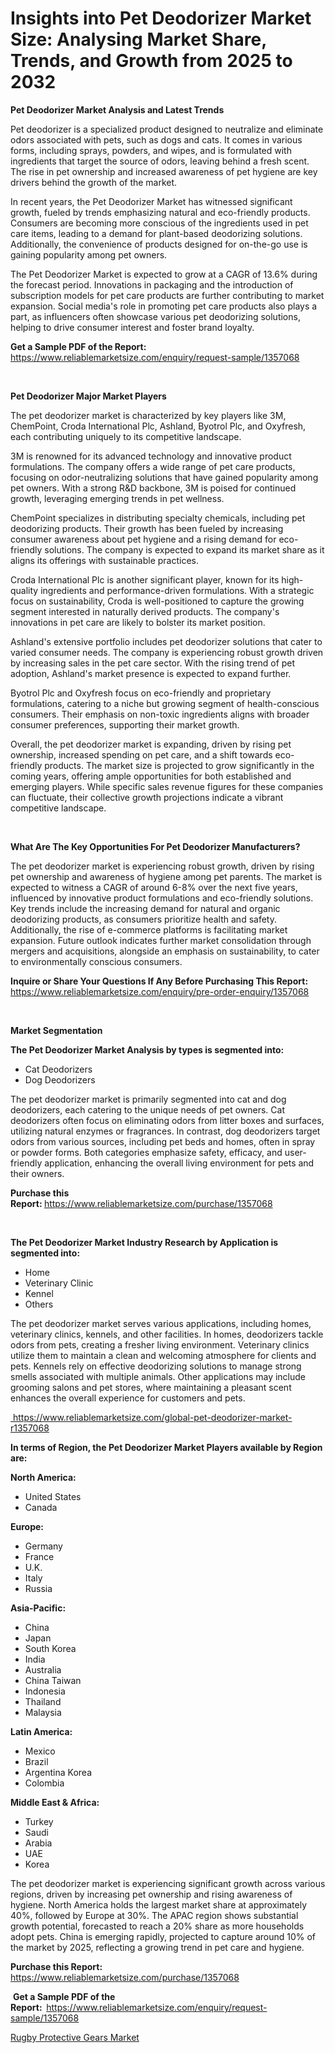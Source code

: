 <p><h1>Insights into Pet Deodorizer Market Size: Analysing Market Share, Trends, and Growth from 2025 to 2032</h1></p><p><strong>Pet Deodorizer Market Analysis and Latest Trends</strong></p>
<p><p>Pet deodorizer is a specialized product designed to neutralize and eliminate odors associated with pets, such as dogs and cats. It comes in various forms, including sprays, powders, and wipes, and is formulated with ingredients that target the source of odors, leaving behind a fresh scent. The rise in pet ownership and increased awareness of pet hygiene are key drivers behind the growth of the market.</p><p>In recent years, the Pet Deodorizer Market has witnessed significant growth, fueled by trends emphasizing natural and eco-friendly products. Consumers are becoming more conscious of the ingredients used in pet care items, leading to a demand for plant-based deodorizing solutions. Additionally, the convenience of products designed for on-the-go use is gaining popularity among pet owners.</p><p>The Pet Deodorizer Market is expected to grow at a CAGR of 13.6% during the forecast period. Innovations in packaging and the introduction of subscription models for pet care products are further contributing to market expansion. Social media's role in promoting pet care products also plays a part, as influencers often showcase various pet deodorizing solutions, helping to drive consumer interest and foster brand loyalty.</p></p>
<p><strong>Get a Sample PDF of the Report:&nbsp;</strong> <a href="https://www.reliablemarketsize.com/enquiry/request-sample/1357068?utm_campaign=3269&utm_medium=2&utm_source=Github&utm_content=ia&utm_term=04042025&utm_id=pet-deodorizer">https://www.reliablemarketsize.com/enquiry/request-sample/1357068</a></p>
<p>&nbsp;</p>
<p><strong>Pet Deodorizer Major Market Players</strong></p>
<p><p>The pet deodorizer market is characterized by key players like 3M, ChemPoint, Croda International Plc, Ashland, Byotrol Plc, and Oxyfresh, each contributing uniquely to its competitive landscape.</p><p>3M is renowned for its advanced technology and innovative product formulations. The company offers a wide range of pet care products, focusing on odor-neutralizing solutions that have gained popularity among pet owners. With a strong R&D backbone, 3M is poised for continued growth, leveraging emerging trends in pet wellness.</p><p>ChemPoint specializes in distributing specialty chemicals, including pet deodorizing products. Their growth has been fueled by increasing consumer awareness about pet hygiene and a rising demand for eco-friendly solutions. The company is expected to expand its market share as it aligns its offerings with sustainable practices.</p><p>Croda International Plc is another significant player, known for its high-quality ingredients and performance-driven formulations. With a strategic focus on sustainability, Croda is well-positioned to capture the growing segment interested in naturally derived products. The company's innovations in pet care are likely to bolster its market position.</p><p>Ashland's extensive portfolio includes pet deodorizer solutions that cater to varied consumer needs. The company is experiencing robust growth driven by increasing sales in the pet care sector. With the rising trend of pet adoption, Ashland's market presence is expected to expand further.</p><p>Byotrol Plc and Oxyfresh focus on eco-friendly and proprietary formulations, catering to a niche but growing segment of health-conscious consumers. Their emphasis on non-toxic ingredients aligns with broader consumer preferences, supporting their market growth.</p><p>Overall, the pet deodorizer market is expanding, driven by rising pet ownership, increased spending on pet care, and a shift towards eco-friendly products. The market size is projected to grow significantly in the coming years, offering ample opportunities for both established and emerging players. While specific sales revenue figures for these companies can fluctuate, their collective growth projections indicate a vibrant competitive landscape.</p></p>
<p>&nbsp;</p>
<p><strong>What Are The Key Opportunities For Pet Deodorizer Manufacturers?</strong></p>
<p><p>The pet deodorizer market is experiencing robust growth, driven by rising pet ownership and awareness of hygiene among pet parents. The market is expected to witness a CAGR of around 6-8% over the next five years, influenced by innovative product formulations and eco-friendly solutions. Key trends include the increasing demand for natural and organic deodorizing products, as consumers prioritize health and safety. Additionally, the rise of e-commerce platforms is facilitating market expansion. Future outlook indicates further market consolidation through mergers and acquisitions, alongside an emphasis on sustainability, to cater to environmentally conscious consumers.</p></p>
<p><strong>Inquire or Share Your Questions If Any Before Purchasing This Report:</strong> <a href="https://www.reliablemarketsize.com/enquiry/pre-order-enquiry/1357068?utm_campaign=3269&utm_medium=2&utm_source=Github&utm_content=ia&utm_term=04042025&utm_id=pet-deodorizer">https://www.reliablemarketsize.com/enquiry/pre-order-enquiry/1357068</a></p>
<p>&nbsp;</p>
<p><strong>Market Segmentation</strong></p>
<p><strong>The Pet Deodorizer Market Analysis by types is segmented into:</strong></p>
<p><ul><li>Cat Deodorizers</li><li>Dog Deodorizers</li></ul></p>
<p><p>The pet deodorizer market is primarily segmented into cat and dog deodorizers, each catering to the unique needs of pet owners. Cat deodorizers often focus on eliminating odors from litter boxes and surfaces, utilizing natural enzymes or fragrances. In contrast, dog deodorizers target odors from various sources, including pet beds and homes, often in spray or powder forms. Both categories emphasize safety, efficacy, and user-friendly application, enhancing the overall living environment for pets and their owners.</p></p>
<p><strong>Purchase this Report:&nbsp;</strong><a href="https://www.reliablemarketsize.com/purchase/1357068?utm_campaign=3269&utm_medium=2&utm_source=Github&utm_content=ia&utm_term=04042025&utm_id=pet-deodorizer">https://www.reliablemarketsize.com/purchase/1357068</a></p>
<p>&nbsp;</p>
<p><strong>The Pet Deodorizer Market Industry Research by Application is segmented into:</strong></p>
<p><ul><li>Home</li><li>Veterinary Clinic</li><li>Kennel</li><li>Others</li></ul></p>
<p><p>The pet deodorizer market serves various applications, including homes, veterinary clinics, kennels, and other facilities. In homes, deodorizers tackle odors from pets, creating a fresher living environment. Veterinary clinics utilize them to maintain a clean and welcoming atmosphere for clients and pets. Kennels rely on effective deodorizing solutions to manage strong smells associated with multiple animals. Other applications may include grooming salons and pet stores, where maintaining a pleasant scent enhances the overall experience for customers and pets.</p></p>
<p><a href="https://www.reliablemarketsize.com/global-pet-deodorizer-market-r1357068?utm_campaign=3269&utm_medium=2&utm_source=Github&utm_content=ia&utm_term=04042025&utm_id=pet-deodorizer">&nbsp;https://www.reliablemarketsize.com/global-pet-deodorizer-market-r1357068</a></p>
<p><strong>In terms of Region, the Pet Deodorizer Market Players available by Region are:</strong></p>
<p>
    <p> <strong> North America: </strong>
        <ul>
            <li>United States</li>
            <li>Canada</li>
        </ul>
        </p> 
    <p> <strong> Europe: </strong>
        <ul>
            <li>Germany</li>
            <li>France</li>
            <li>U.K.</li>
            <li>Italy</li>
            <li>Russia</li>
        </ul>
        </p> 
    <p> <strong> Asia-Pacific: </strong>
        <ul>
            <li>China</li>
            <li>Japan</li>
            <li>South Korea</li>
            <li>India</li>
            <li>Australia</li>
            <li>China Taiwan</li>
            <li>Indonesia</li>
            <li>Thailand</li>
            <li>Malaysia</li>
        </ul>
        </p> 
    <p> <strong> Latin America: </strong>
        <ul>
            <li>Mexico</li>
            <li>Brazil</li>
            <li>Argentina Korea</li>
            <li>Colombia</li>
        </ul>
        </p> 
    <p> <strong> Middle East & Africa: </strong>
        <ul>
            <li>Turkey</li>
            <li>Saudi</li>
            <li>Arabia</li>
            <li>UAE</li>
            <li>Korea</li>
        </ul>
    </p>
    </p>
<p><p>The pet deodorizer market is experiencing significant growth across various regions, driven by increasing pet ownership and rising awareness of hygiene. North America holds the largest market share at approximately 40%, followed by Europe at 30%. The APAC region shows substantial growth potential, forecasted to reach a 20% share as more households adopt pets. China is emerging rapidly, projected to capture around 10% of the market by 2025, reflecting a growing trend in pet care and hygiene.</p></p>
<p><strong>Purchase this Report: </strong><a href="https://www.reliablemarketsize.com/purchase/1357068?utm_campaign=3269&utm_medium=2&utm_source=Github&utm_content=ia&utm_term=04042025&utm_id=pet-deodorizer">https://www.reliablemarketsize.com/purchase/1357068</a></p>
<p>&nbsp;<strong>Get a Sample PDF of the Report:&nbsp;&nbsp;</strong><a href="https://www.reliablemarketsize.com/enquiry/request-sample/1357068?utm_campaign=3269&utm_medium=2&utm_source=Github&utm_content=ia&utm_term=04042025&utm_id=pet-deodorizer">https://www.reliablemarketsize.com/enquiry/request-sample/1357068</a></p>
<p><strong></strong></p>
<p><p><a href="https://github.com/stickkinkel/Market-Research-Report-List-1/blob/main/rugby-protective-gears-market.md?utm_campaign=3269&utm_medium=2&utm_source=Github&utm_content=ia&utm_term=04042025&utm_id=pet-deodorizer">Rugby Protective Gears Market</a></p></p>